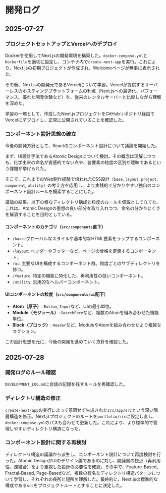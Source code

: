 # 開発ログ

## 2025-07-27

### プロジェクトセットアップとVercelへのデプロイ
Dockerを使用してNext.jsの開発環境を構築した。`docker-compose.yml`と`Dockerfile`を適切に設定し、コンテナ内で`create-next-app`を実行。これにより、Next.jsの初期プロジェクトが作成され、Welcomeページが無事に表示された。

その後、Next.jsの開発元であるVercelについて学習。Vercelが提供するサーバーレスのホスティングプラットフォームの利点（Next.jsへの最適化、パフォーマンス、優れた開発体験など）を、従来のレンタルサーバーと比較しながら理解を深めた。

学習の一環として、作成したNext.jsプロジェクトをGitHubリポジトリ経由でVercelにデプロイし、正常に公開されていることを確認した。

### コンポーネント設計思想の確立
今後の開発方針として、Reactのコンポーネント設計について議論を開始した。

まず、UI設計手法であるAtomic Designについて検討。その概念は理解しつつも、化学由来の命名が直感的でない点や、各要素の粒度の区別が曖昧であるという課題が挙げられた。

そこで、これまでのWeb制作経験で培われたCSS設計（`base`, `layout`, `project`, `component`, `utility`）の考え方を応用し、より実践的で分かりやすい独自のコンポーネント設計ルールを模索することにした。

議論の結果、以下の様なディレクトリ構成と粒度のルールを仮説として立てた。これは、Atomic Designの思想の良い部分を取り入れつつ、命名の分かりにくさを解消することを目的としている。

#### コンポーネントのカテゴリ（`src/components`直下）
*   `/base`: グローバルなスタイルや基本的なHTML要素をラップするコンポーネント。
*   `/layout`: ヘッダーやフッターなど、ページの骨格を定義するコンポーネント。
*   `/ui`: 主要なUIを構成するコンポーネント群。粒度ごとのサブディレクトリを持つ。
*   `/feature`: 特定の機能に特化した、再利用性の低いコンポーネント。
*   `/utility`: 汎用的なヘルパーコンポーネント。

#### UIコンポーネントの粒度（`src/components/ui`配下）
*   **Atom（原子）**: `Button`, `Input`など、UIの最小単位。
*   **Module（モジュール）**: `SearchForm`など、複数のAtomを組み合わせた機能単位。
*   **Block（ブロック）**: `Header`など、ModuleやAtomを組み合わせたより複雑なセクション。

この設計思想を元に、今後の開発を進めていく方針を確認した。

## 2025-07-28

### 開発ログのルール確認
`DEVELOPMENT_LOG.md`に会話の記録を残すルールを再確認した。

### ディレクトリ構造の修正
`create-next-app`の実行によって意図せず生成された`src/app/src`という深い階層構造を修正。Next.jsプロジェクトのルートを`portfolio/src`に設定し直し、`docker-compose.yml`のパスも合わせて更新した。これにより、より標準的で管理しやすいディレクトリ構造になった。

### コンポーネント設計に関する再検討
ディレクトリ構造の議論から派生し、コンポーネント設計について再度検討を行った。Atomic DesignがUIのデザイン論であるのに対し、開発側の視点（再利用性、疎結合）をより重視した設計の必要性を確認。その中で、Feature-Based, Fractal-Based, Page-Basedなど、複数の有名なディレクトリ構造パターンについて学習し、それぞれの長所と短所を理解した。最終的に、Next.jsの標準的な構成である`src`をプロジェクトルートとすることに決定した。
